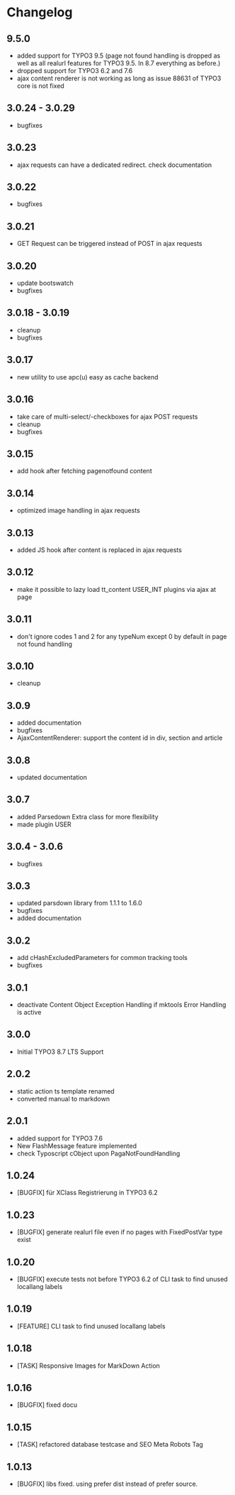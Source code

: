 Changelog
=========

9.5.0
-----

-   added support for TYPO3 9.5 (page not found handling is dropped as well as all realurl features for TYPO3 9.5. In 8.7 everything as before.)
-   dropped support for TYPO3 6.2 and 7.6
-   ajax content renderer is not working as long as issue 88631 of TYPO3 core is not fixed

3.0.24 - 3.0.29
-----

-   bugfixes

3.0.23
-----

-   ajax requests can have a dedicated redirect. check documentation

3.0.22
-----

-   bugfixes

3.0.21
-----

-   GET Request can be triggered instead of POST in ajax requests

3.0.20
-----

-   update bootswatch
-   bugfixes

3.0.18 - 3.0.19
-----

-   cleanup
-   bugfixes

3.0.17
-----

-   new utility to use apc(u) easy as cache backend

3.0.16
-----

-   take care of multi-select/-checkboxes for ajax POST requests
-   cleanup
-   bugfixes 

3.0.15
-----

-   add hook after fetching pagenotfound content

3.0.14
-----

-   optimized image handling in ajax requests

3.0.13
-----

-   added JS hook after content is replaced in ajax requests

3.0.12
-----

-   make it possible to lazy load tt_content USER_INT plugins via ajax at page

3.0.11
-----

-   don't ignore codes 1 and 2 for any typeNum except 0 by default in page not found handling

3.0.10
-----

-   cleanup

3.0.9
-----

-   added documentation
-   bugfixes
-   AjaxContentRenderer: support the content id in div, section and article

3.0.8
-----

-   updated documentation

3.0.7
-----

-   added Parsedown Extra class for more flexibility
-   made plugin USER

3.0.4 - 3.0.6
-----

-   bugfixes

3.0.3
-----

-   updated parsdown library from 1.1.1 to 1.6.0
-   bugfixes
-   added documentation

3.0.2
-----

-   add cHashExcludedParameters for common tracking tools
-   bugfixes

3.0.1
-----

-   deactivate Content Object Exception Handling if mktools Error Handling is active

3.0.0
-----

-   Initial TYPO3 8.7 LTS Support

2.0.2
-----

-   static action ts template renamed
-   converted manual to markdown

2.0.1
-----

-   added support for TYPO3 7.6
-   New FlashMessage feature implemented
-   check Typoscript cObject upon PagaNotFoundHandling

1.0.24
------

-   [BUGFIX] für XClass Registrierung in TYPO3 6.2

1.0.23
------

-   [BUGFIX] generate realurl file even if no pages with FixedPostVar type exist

1.0.20
------

-   [BUGFIX] execute tests not before TYPO3 6.2 of CLI task to find unused locallang labels

1.0.19
------

-   [FEATURE] CLI task to find unused locallang labels

1.0.18
------

-   [TASK] Responsive Images for MarkDown Action

1.0.16
------

-   [BUGFIX] fixed docu

1.0.15
------

-   [TASK] refactored database testcase and SEO Meta Robots Tag

1.0.13
------

-   [BUGFIX] libs fixed. using prefer dist instead of prefer source.

